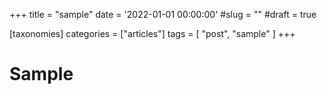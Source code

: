 +++
title = "sample"
date = '2022-01-01 00:00:00'
#slug = ""
#draft = true

[taxonomies]
categories = ["articles"]
tags = [ "post", "sample" ]
+++

# Sample

